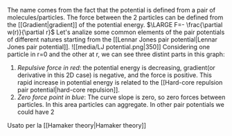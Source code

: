 The name comes from the fact that the potential is defined from a pair of molecules/particles. The force between the 2 particles can be defined from the [[Gradient|gradient]] of the potential energy.
$\LARGE F=- \frac{\partial w(r)}{\partial r}$ 
Let's analize some common elements of the pair potentials of different natures starting from the [[Lennar Jones pair potential|Lennar Jones pair potential]].
![[media/LJ potential.png|350]]
Considering one particle in r=0 and the other at r, we can see three distint parts in this graph:
1. *Repulsive force in red*: the potential energy is decreasing, gradient(or derivative in this 2D case) is negative, and the force is positive. This rapid increase in potential energy is related to the [[Hard-core repulsion pair potential|hard-core repulsion]].
2. *Zero force point in blue*: The curve slope is zero, so zero forces between particles. In this area particles can aggregate. In other pair potentials we could have 2


Usato per la [[Hamaker theory|Hamaker theory]]
